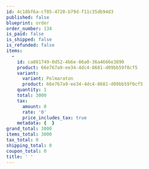 ```yaml
---
id: 4c18bf6a-cf05-4720-b79d-f11c35db94d3
published: false
blueprint: order
order_number: 134
is_paid: false
is_shipped: false
is_refunded: false
items:
  -
    id: ca081749-0d52-4b6e-86a0-36a4666e3890
    product: 66e767a9-ee34-4dc4-8681-d09bb59f0cf5
    variant:
      variant: Polmaraton
      product: 66e767a9-ee34-4dc4-8681-d09bb59f0cf5
    quantity: 1
    total: 3000
    tax:
      amount: 0
      rate: '0'
      price_includes_tax: true
    metadata: {  }
grand_total: 3000
items_total: 3000
tax_total: 0
shipping_total: 0
coupon_total: 0
title: ' '
---
```

